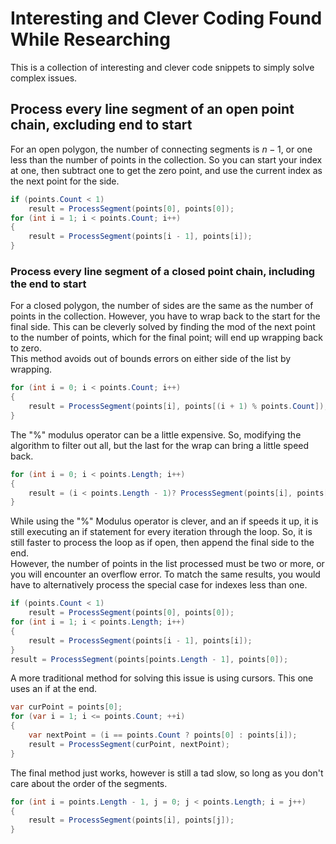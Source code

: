 # Interesting and Clever Coding Found While Researching

This is a collection of interesting and clever code snippets to simply solve complex issues.

## Process every line segment of an open point chain, excluding end to start

For an open polygon, the number of connecting segments is $n-1$, or one less than the number of points in the collection. So you can start your index at one, then subtract one to get the zero point, and use the current index as the next point for the side.

```c#
if (points.Count < 1)
    result = ProcessSegment(points[0], points[0]);
for (int i = 1; i < points.Count; i++)
{
    result = ProcessSegment(points[i - 1], points[i]);
}
```

### Process every line segment of a closed point chain, including the end to start

For a closed polygon, the number of sides are the same as the number of points in the collection. However, you have to wrap back to the start for the final side. This can be cleverly solved by finding the mod of the next point to the number of points, which for the final point; will end up wrapping back to zero.  
This method avoids out of bounds errors on either side of the list by wrapping.

```c#
for (int i = 0; i < points.Count; i++)
{
    result = ProcessSegment(points[i], points[(i + 1) % points.Count]);
}
```

The "%" modulus operator can be a little expensive. So, modifying the algorithm to filter out all, but the last for the wrap can bring a little speed back.

```c#
for (int i = 0; i < points.Length; i++)
{
    result = (i < points.Length - 1)? ProcessSegment(points[i], points[i + 1]): ProcessSegment(points[i], points[(i + 1) % points.Length]);
}
```

While using the "%" Modulus operator is clever, and an if speeds it up, it is still executing an if statement for every iteration through the loop. So, it is still faster to process the loop as if open, then append the final side to the end.  
However, the number of points in the list processed must be two or more, or you will encounter an overflow error. To match the same results, you would have to alternatively process the special case for indexes less than one.

```c#
if (points.Count < 1)
    result = ProcessSegment(points[0], points[0]);
for (int i = 1; i < points.Length; i++)
{
    result = ProcessSegment(points[i - 1], points[i]);
}
result = ProcessSegment(points[points.Length - 1], points[0]);
```

A more traditional method for solving this issue is using cursors. This one uses an if at the end.

```c#
var curPoint = points[0];
for (var i = 1; i <= points.Count; ++i)
{
    var nextPoint = (i == points.Count ? points[0] : points[i]);
    result = ProcessSegment(curPoint, nextPoint);
}
```

The final method just works, however is still a tad slow, so long as you don't care about the order of the segments.

```c#
for (int i = points.Length - 1, j = 0; j < points.Length; i = j++)
{
    result = ProcessSegment(points[i], points[j]);
}
```
